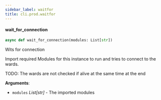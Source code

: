 ```yaml
---
sidebar_label: waitfor
title: cli.prod.waitfor
---
```


#### wait\_for\_connection

```python
async def wait_for_connection(modules: List[str])
```

Wits for connection

Import required Modules for this instance to run and tries to
connect to the wards.

TODO: The wards are not checked if alive at the same time
at the end

**Arguments**:

- `modules` _List[str]_ - The imported modules

